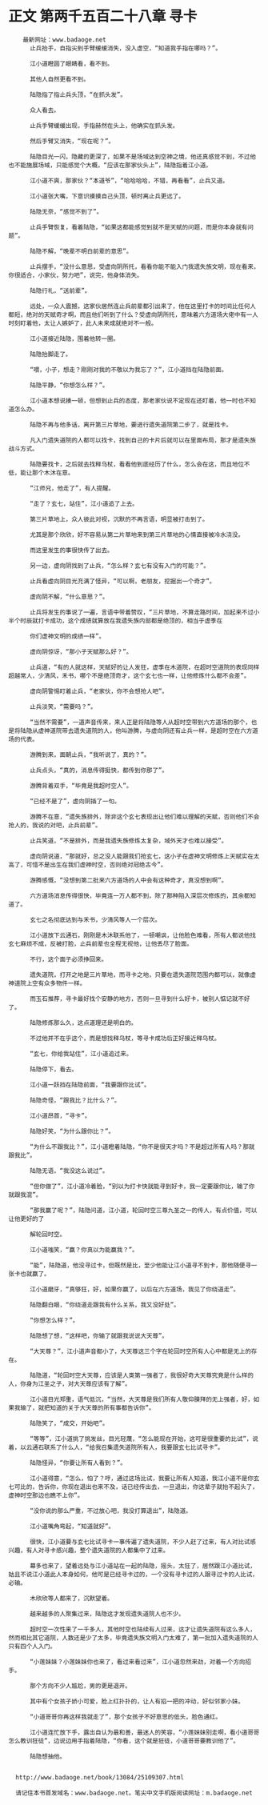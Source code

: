 # 正文 第两千五百二十八章 寻卡
        最新网址：www.badaoge.net
          止兵抬手，自指尖到手臂缓缓消失，没入虚空，“知道我手指在哪吗？”。
      
          江小道瞪圆了眼睛看，看不到。
      
          其他人自然更看不到。
      
          陆隐指了指止兵头顶，“在抓头发”。
      
          众人看去。
      
          止兵手臂缓缓出现，手指赫然在头上，他确实在抓头发。
      
          然后手臂又消失，“现在呢？”。
      
          陆隐目光一闪，隐藏的更深了，如果不是场域达到空神之境，他还真感觉不到，不过他也不能施展场域，只能感觉个大概，“应该在那家伙头上”，陆隐指着江小道。
      
          江小道不爽，那家伙？“本道爷”，“哈哈哈哈，不错，再看看”，止兵又道。
      
          江小道张大嘴，下意识摸摸自己头顶，顿时离止兵更远了。
      
          陆隐无奈，“感觉不到了”。
      
          止兵手臂恢复，看着陆隐，“如果这都能感觉到就不是天赋的问题，而是你本身就有问题”。
      
          陆隐不解，“晚辈不明白前辈的意思”。
      
          止兵摆手，“没什么意思，受虚向阴所托，看看你能不能入门我遗失族文明，现在看来，你很适合，小家伙，努力吧”，说完，他身体消失。
      
          陆隐行礼，“送前辈”。
      
          远处，一众人震撼，这家伙居然连止兵前辈都引出来了，他在这里打卡的时间比任何人都短，绝对的天赋奇才啊，而且他们听到了什么？受虚向阴所托，意味着六方道场大佬中有一人时刻盯着他，太让人嫉妒了，此人未来成就绝对不一般。
      
          江小道接近陆隐，围着他转一圈。
      
          陆隐抬脚走了。
      
          “喂，小子，想走？刚刚对我的不敬以为我忘了？”，江小道挡在陆隐前面。
      
          陆隐平静，“你想怎么样？”。
      
          江小道本想说揍一顿，但想到止兵的态度，那老家伙说不定现在还盯着，他一时也不知道怎么办。
      
          陆隐不再与他多话，离开第三片草地，要进行遗失道院第二步了，就是找卡。
      
          凡入门遗失道院的人都可以找卡，找到自己的卡片后就可以在里面布局，那才是遗失族战斗方式。
      
          陆隐要找卡，之后就去找释乌杖，看看他到底经历了什么，怎么会在这，而且地位不低，能让那个木沐在意。
      
          “江师兄，他走了”，有人提醒。
      
          “走了？玄七，站住”，江小道追了上去。
      
          第三片草地上，众人彼此对视，沉默的不再言语，明显被打击到了。
      
          尤其是那个欣欣，好不容易从第二片草地来到第三片草地的心情直接被冷水浇没。
      
          而这里发生的事很快传了出去。
      
          另一边，虚向阴找到了止兵，“怎么样？玄七有没有入门的可能？”。
      
          止兵看虚向阴目光充满了怪异，“可以啊，老朋友，挖掘出一个奇才”。
      
          虚向阴不解，“什么意思？”。
      
          止兵将发生的事说了一遍，言语中带着赞叹，“三片草地，不算走路时间，加起来不过小半个时辰就打卡成功，这个成绩就算放在我遗失族内部都是绝顶的，相当于虚季在
      
          你们虚神文明的成绩一样”。
      
          虚向阴惊讶，“那小子天赋那么好？”。
      
          止兵道，“有的人就这样，天赋好的让人发狂，虚季在木道院，在超时空道院的表现同样超越常人，少清风，禾书，哪个不是绝顶奇才，这个玄七也一样，让他修炼什么都不会差”。
      
          虚向阴警惕盯着止兵，“老家伙，你不会想抢人吧”。
      
          止兵淡笑，“需要吗？”。
      
          “当然不需要”，一道声音传来，来人正是将陆隐等人从超时空带到六方道场的那个，也是将陆隐从虚神道院带去遗失道院的人，他叫游腾，与虚向阴还有止兵一样，是超时空在六方道场的代表。
      
          游腾到来，面朝止兵，“我听说了，真的？”。
      
          止兵点头，“真的，消息传得挺快，都传到你那了”。
      
          游腾背着双手，“毕竟是我超时空人”。
      
          “已经不是了”，虚向阴插了一句。
      
          游腾不在意，“遗失族排外，除非这个玄七表现出让他们难以理解的天赋，否则他们不会抢人的，我说的对吧，止兵前辈”。
      
          止兵笑道，“不是排外，而是我遗失族修炼太复杂，域外天才也难以接受”。
      
          虚向阴说道，“那就好，总之没人能跟我们抢玄七，这小子在虚神文明修炼上天赋实在太高了，可惜不是出生在我们虚神时空，否则绝对冠绝古今”。
      
          游腾感慨，“没想到第二批来六方道场的人中会有这种奇才，真没想到啊”。
      
          六方道场消息传得很快，毕竟连一万人都不到，除了那种陷入深层次修炼的，其余都知道了。
      
          玄七之名彻底达到与禾书，少清风等人一个层次。
      
          江小道放下云通石，刚刚是木沐联系他了，一顿嘲讽，让他脸色难看，所有人都说他找玄七麻烦不成，反被打脸，止兵前辈也全程无视他，让他丢尽了脸面。
      
          不行，这个面子必须挣回来。
      
          遗失道院，打开之地是三片草地，而寻卡之地，只要在遗失道院范围内都可以，就像虚神道院上空有众多物件一样。
      
          而玉石推荐，寻卡最好找个安静的地方，否则一旦寻到什么好卡，被别人惦记就不好了。
      
          陆隐修炼那么久，这点道理还是明白的。
      
          不过他并不在乎这个，而是想找释乌杖，等寻卡成功后正好接近释乌杖。
      
          “玄七，你给我站住”，江小道追过来。
      
          陆隐停下，看去。
      
          江小道一跃挡在陆隐前面，“我要跟你比试”。
      
          陆隐奇怪，“跟我比？比什么？”。
      
          江小道昂首，“寻卡”。
      
          陆隐好笑，“为什么跟你比？”。
      
          “为什么不跟我比？”，江小道瞪着陆隐，“你不是很天才吗？不是超过所有人吗？那就跟我比”。
      
          陆隐无语，“我没这么说过”。
      
          “但你做了”，江小道冷着脸，“别以为打卡快就能寻到好卡，我一定要跟你比，输了你就跟我混”。
      
          “那我赢了呢？”，陆隐问道，江小道，轮回时空三尊九圣之一的传人，有点价值，可以让他更好的了
      
          解轮回时空。
      
          江小道嗤笑，“赢？你真以为能赢我？”。
      
          “能”，陆隐道，他没寻过卡，但既然是比，至少他能让江小道寻不到卡，那他随便寻一张卡也就赢了。
      
          江小道磨牙，“真够狂，好，如果你赢了，以后在六方道场，我见了你绕道走”。
      
          陆隐翻白眼，“你绕道走跟我有什么关系，我又没好处”。
      
          “你想怎么样？”。
      
          陆隐想了想，“这样吧，你输了就跟我说说大天尊”。
      
          “大天尊？”，江小道声音都小了，大天尊这三个字在轮回时空所有人心中都是无上的存在。
      
          陆隐道，“轮回时空大天尊，应该是人类第一强者了，我很好奇大天尊究竟是什么样的人，你身为江圣之子，对大天尊应该有了解”。
      
          江小道目光郑重，语气低沉，“当然，大天尊是我们所有人敬仰膜拜的无上强者，好，如果我输了，就把知道的关于大天尊的所有事都告诉你”。
      
          陆隐笑了，“成交，开始吧”。
      
          “等等”，江小道挑了挑发丝，目光轻蔑，“怎么能现在开始，这可是很重要的比试”，说着，以云通石联系了什么人，“给我召集遗失道院所有人，我要跟玄七比试寻卡”。
      
          陆隐怪异，“你要让所有人看到？”。
      
          江小道得意，“怎么，怕了？哼，通过这场比试，我要让所有人知道，我江小道不是你玄七可比的，告诉你，你现在退出也来不及，话已经传出去，一旦退出，你这辈子就抬不起头了，虚神时空那边也瞧不上你”。
      
          “没你说的那么严重，不过放心吧，我没打算退出”，陆隐道。
      
          江小道嘴角弯起，“知道就好”。
      
          很快，江小道要与玄七比试寻卡一事传遍了遗失道院，不少人赶了过来，有人对比试感兴趣，有人对寻卡感兴趣，整个遗失道院的人都集中了过来。
      
          幕多也来了，望着远处与江小道站在一起的陆隐，摇头，太狂了，居然跟江小道比试，姑且不说江小道此人本身如何，他可是已经寻卡过的，一个没有寻卡过的人跟寻过卡的人比试，必输。
      
          木欣欣等人都来了，沉默望着。
      
          越来越多的人聚集过来，陆隐这才发现遗失道院人也不少。
      
          超时空一次性来了一千多人，其他时空也陆续有人过来，这才让遗失道院有这么多人，然而相比其它道院，人数还是少了太多，毕竟遗失族文明入门太难了，第一批加入遗失道院的人只有四个人入门。
      
          “小莲妹妹？小莲妹妹你也来了，看过来看过来”，江小道忽然来劲，对着一个方向招手。
      
          那个方向不少人尴尬，男的更是退开。
      
          其中有个女孩子娇小可爱，脸上红扑扑的，让人有掐一把的冲动，好似邻家小妹。
      
          “小道哥哥你再这样我就走了”，那个女孩子不好意思的低头，脸色通红。
      
          江小道连忙放下手，露出自认为最和善，最迷人的笑容，“小莲妹妹别走啊，看小道哥哥怎么教训狂徒”，边说边用手指着陆隐，“你看，这个就是狂徒，小道哥哥要教训他了”。
      
          陆隐想抽他。
      
      
      http://www.badaoge.net/book/13084/25109307.html
      
      请记住本书首发域名：www.badaoge.net。笔尖中文手机版阅读网址：m.badaoge.net